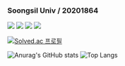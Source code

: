 ### Soongsil Univ / 20201864 



<img src="https://img.shields.io/badge/JAVA-FF6550?style=plastic&logo=java&logoColor=white"> 
<img src="https://img.shields.io/badge/C-00B1E7?style=plastic&logo=C&logoColor=white"> 
<img src="https://img.shields.io/badge/C++-00599C?style=plastic&logo=cplusplus&logoColor=white"> 
<img src="https://img.shields.io/badge/Spring Boot-6DB33F?style=plastic&logo=Spring Boot&logoColor=white">










[![Solved.ac 프로필](http://mazassumnida.wtf/api/v2/generate_badge?boj=youk6767)](https://solved.ac/youk6767)

![Anurag's GitHub stats](https://github-readme-stats.vercel.app/api?username=JihuN126&show_icons=true&theme=merko)  ![Top Langs](https://github-readme-stats.vercel.app/api/top-langs/?username=JihuN126&layout=compact&theme=tokyonight)
